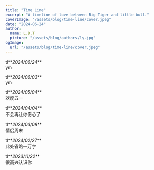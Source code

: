 ```yaml
---
title: "Time Line"
excerpt: "A timeline of love between Big Tiger and little bull."
coverImage: "/assets/blog/time-line/cover.jpeg"
date: "2024-06-24"
author:
  name: L.D.T
  picture: "/assets/blog/authors/ly.jpg"
ogImage:
  url: "/assets/blog/time-line/cover.jpeg"
---
```


tl**_2024/06/24_**  
ym

tl**_2024/06/03_**  
ym

tl**_2024/05/04_**  
欢度五一

tl**_2024/04/04_**  
不会再让你伤心了

tl**_2024/03/08_**  
情侣周末

tl**_2024/02/27_**  
此处省略一万字

tl**_2023/11/22_**  
很高兴认识你
